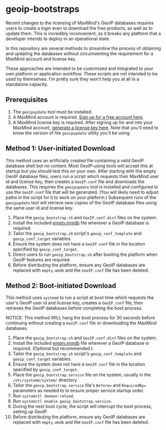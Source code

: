 # geoip-bootstraps

Recent changes to the licensing of MaxMind's GeoIP databases requires users to create a login even to download the free products, as well as to update them.  This is incredibly inconvenient, as it breaks any platform that a developer intends to deploy in an operational state.

In this repository are several methods to streamline the process of obtaining and updating the databases without circumventing the requirement for a MaxMind account and license key.

These approaches are intended to be customized and integrated to your own platform or application workflow.  These scripts are not intended to be used by themselves.  I'm pretty sure they won't help you at all in a standalone capacity.

## Prerequisites

1. The `geoipupdate` tool must be installed.
2. A MaxMind account is required.  [Sign up for a free account here](https://www.maxmind.com/en/geolite2/signup).
3. A MaxMind license key is required.  After signing up for and into your MaxMind account, [generate a license key here](https://www.maxmind.com/en/accounts/155942/license-key).  Note that you'll need to know the version of hte `geoipupdate` utility you'll be using.

## Method 1: User-initiated Download

This method uses an artificially created file containing a valid GeoIP database shell but no content.  Most GeoIP-using tools will accept this at startup but you should test this on your own.  After starting with the empty GeoIP database files, users run a script which requests their MaxMind user id and license key, then creates a `GeoIP.conf` file and downloads the databases.  This requires the `geoipupdate` tool is installed and configured to use the `GeoIP.conf` file that will be generated.  (You will likely need to adjust paths in the script for it to work on your platform.)  Subsequent runs of the `geoipupdate` tool will retrieve new copies of the GeoIP database files using the same user id and license key.

1. Place the `geoip_bootstrap.sh` and `GeoIP.conf.dist` files on the system.
2. Install the included [empty.mmdb](empty.mmdb) file wherever a GeoIP database is required.
3. Tailor the `geoip_bootstrap.sh` script's `geoip_conf_template` and `geoip_conf_target` variables.
4. Ensure the system does not have a `GeoIP.conf` file in the location specified by `geoip_conf_target`.
5. Direct users to run `geoip_bootstrap.sh` after booting the platform when GeoIP features are required.
6. Before distributing the platform, ensure any GeoIP databases are replaced with `empty.mmdb` and the `GeoIP.conf` file has been deleted.

## Method 2: Boot-initiated Download

This method uses `systemd` to run a script at boot time which requests the user's GeoIP user id and license key, creates a `GeoIP.conf` file, then retrieves the GeoIP databases before completing the boot process.

NOTICE: This method WILL hang the boot process for 30 seconds before continuing without creating a `GeoIP.conf` file or downloading the MaxMind databases.

1. Place the `geoip_bootstrap.sh` and `GeoIP.conf.dist` files on the system.
2. Install the included [empty.mmdb](empty.mmdb) file wherever a GeoIP database is required. (Optional but recommended.)
3. Tailor the `geoip_bootstrap.sh` script's `geoip_conf_template` and `geoip_conf_target` variables.
4. Ensure the system does not have a `GeoIP.conf` file in the location specified by `geoip_conf_target`.
5. Place the `geoip_bootstrap.service` file on the system, usually in the `/etc/systemd/system/` directory.
6. Tailor the `geoip_bootstrap.service` file's `Before=` and `RequiredBy=` parameters as needed to to ensure proper service startup order.
7. Run `systemctl daemon-reload`.
8. Run `systemctl enable geoip_bootstrap.service`.
9. During the next boot cycle, the script will interrupt the boot process, setting up GeoIP.
10. Before distributing the platform, ensure any GeoIP databases are replaced with `empty.mmdb` and the `GeoIP.conf` file has been deleted.
